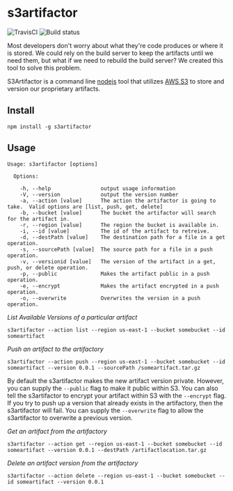 s3artifactor
============
![TravisCI](https://travis-ci.org/VeriShip/s3artifactor.svg?branch=master)
![Build status](https://ci.appveyor.com/api/projects/status/78ubm4xukw4tc0sy?svg=true)

Most developers don't worry about what they're code produces or where it is stored.  We could rely on the build server to keep the artifacts until we need them, but what if we need to rebuild the build server? We created this tool to solve this problem.  

S3Artifactor is a command line [nodejs](http://nodejs.org/) tool that utilizes [AWS S3](http://aws.amazon.com/s3/) to store and version our proprietary artifacts.

Install
-------

```
npm install -g s3artifactor
```

Usage
-----

```
Usage: s3artifactor [options]

  Options:

    -h, --help                output usage information
    -V, --version             output the version number
    -a, --action [value]      The action the artifactor is going to take.  Valid options are [list, push, get, delete]
    -b, --bucket [value]      The bucket the artifactor will search for the artifact in.
    -r, --region [value]      The region the bucket is available in.
    -i, --id [value]          The id of the artifact to retreive.
    -d, --destPath [value]    The destination path for a file in a get operation.
    -s, --sourcePath [value]  The source path for a file in a push operation.
    -v, --versionid [value]   The version of the artifact in a get, push, or delete operation.
    -p, --public              Makes the artifact public in a push operation.
    -e, --encrypt             Makes the artifact encrypted in a push operation.
    -o, --overwrite           Overwrites the version in a push operation.
```

*List Available Versions of a particular artifact*

```
s3artifactor --action list --region us-east-1 --bucket somebucket --id someartifact
```

*Push an artifact to the artifactory*

```
s3artifactor --action push --region us-east-1 --bucket somebucket --id someartifact --version 0.0.1 --sourcePath /someartifact.tar.gz
```

By default the s3artifactor makes the new artifact version private.  However, you can supply the `--public` flag to make it public within S3. You can also tell the s3artifactor to encrypt your artifact within S3 with the `--encrypt` flag.  If you try to push up a version that already exists in the artifactory, then the s3artifactor will fail.  You can supply the `--overwrite` flag to allow the s3artifactor to overwrite a previous version.

*Get an artifact from the artifactory*

```
s3artifactor --action get --region us-east-1 --bucket somebucket --id someartifact --version 0.0.1 --destPath /artifactlocation.tar.gz
```

*Delete an artifact version from the artifactory*

```
s3artifactor --action delete --region us-east-1 --bucket somebucket --id someartifact --version 0.0.1
```
